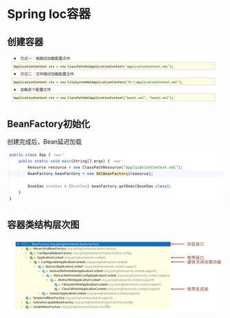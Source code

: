 # Spring Ioc容器



## 创建容器

![image-20240520133713211](./11容器.assets/image-20240520133713211.png)

## BeanFactory初始化

创建完成后，Bean延迟加载

![image-20240520135012358](./11容器.assets/image-20240520135012358.png)

## 容器类结构层次图

![image-20240520135142067](./11容器.assets/image-20240520135142067.png)

